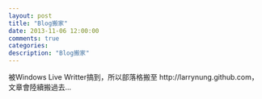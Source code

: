 ```yaml
---
layout: post
title: "Blog搬家"
date: 2013-11-06 12:00:00
comments: true
categories: 
description: "Blog搬家"
---
```

<p>
	被Windows Live Writter搞到，所以部落格搬至 http://larrynung.github.com，文章會陸續搬過去...</p>
